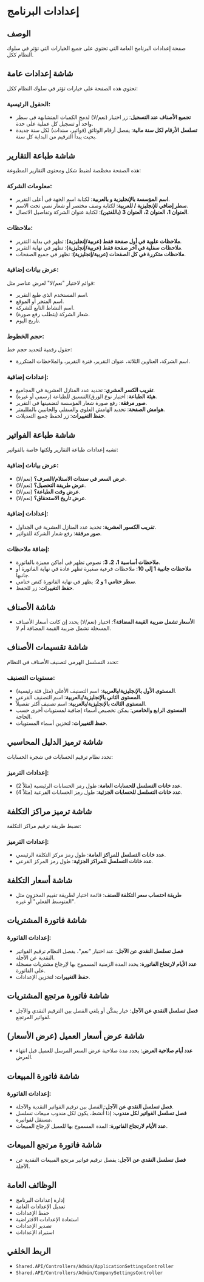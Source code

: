 # إعدادات البرنامج

## الوصف
صفحة إعدادات البرنامج العامة التي تحتوي على جميع الخيارات التي تؤثر في سلوك النظام ككل.

## شاشة إعدادات عامة
تحتوي هذه الصفحة على خيارات تؤثر في سلوك النظام ككل:

### الحقول الرئيسية:
- **تجميع الأصناف عند التسجيل**: زر اختيار (نعم/لا) لدمج الكميات المتشابهة في سطر واحد أو تسجيل كل عملية على حدة.
- **تسلسل الأرقام لكل سنة مالية**: يفصل أرقام الوثائق (فواتير، سندات) لكل سنة جديدة بحيث يبدأ الترقيم من البداية كل سنة.

## شاشة طباعة التقارير
هذه الصفحة مخصَّصة لضبط شكل ومحتوى التقارير المطبوعة:

### معلومات الشركة:
- **اسم المؤسسة بالإنجليزية و بالعربية**: لكتابة اسم الجهة في أعلى التقرير.
- **سطر إضافي للإنجليزية / للعربية**: لكتابة وصف مختصر أو شعار نصي تحت الاسم.
- **العنوان 1، العنوان 2، العنوان 3 (باللغتين)**: لكتابة عنوان الشركة وتفاصيل الاتصال.

### ملاحظات:
- **ملاحظات علوية في أول صفحة فقط (عربية/إنجليزية)**: تظهر في بداية التقرير.
- **ملاحظات سفلية في آخر صفحة فقط (عربية/إنجليزية)**: تظهر في نهاية التقرير.
- **ملاحظات متكررة في كل الصفحات (عربية/إنجليزية)**: تظهر في جميع الصفحات.

### عرض بيانات إضافية:
قوائم لاختيار "نعم/لا" لعرض عناصر مثل:
- اسم المستخدم الذي طبع التقرير.
- اسم المتجر أو الموقع.
- اسم النشاط التابع للشركة.
- شعار الشركة (يتطلب رفع صورة).
- تاريخ اليوم.

### حجم الخطوط:
حقول رقمية لتحديد حجم خط:
- اسم الشركة، العناوين الثلاثة، عنوان التقرير، فترة التقرير، والملاحظات المتكررة.

### إعدادات إضافية:
- **تقريب الكسر العشري**: تحديد عدد المنازل العشرية في المجاميع.
- **هيئة الطباعة**: اختيار نوع الورق/التنسيق للطباعة (رسمي أو غيره).
- **صور مرفقة**: رفع صورة شعار المؤسسة لتضمينها في التقرير.
- **هوامش الصفحة**: تحديد الهامش العلوي والسفلي والجانبين بالملليمتر.
- **حفظ التغييرات**: زر لحفظ جميع التعديلات.

## شاشة طباعة الفواتير
تشبه إعدادات طباعة التقارير ولكنها خاصة بالفواتير:

### عرض بيانات إضافية:
- **عرض السعر في سندات الاستلام/الصرف؟** (نعم/لا).
- **عرض طريقة التحصيل؟** (نعم/لا).
- **عرض وقت الطباعة؟** (نعم/لا).
- **عرض تاريخ الاستحقاق؟** (نعم/لا).

### إعدادات إضافية:
- **تقريب الكسور العشرية**: تحديد عدد المنازل العشرية في الجداول.
- **صور مرفقة**: رفع شعار الشركة للفواتير.

### إضافة ملاحظات:
- **ملاحظات أساسية 1، 2، 3**: نصوص تظهر في أماكن مميزة بالفاتورة.
- **ملاحظات جانبية 1 إلى 10**: ملاحظات فرعية صغيرة تظهر عادة في نهاية الفاتورة أو جانبها.
- **سطر ختامي 1 و 2**: يظهر في نهاية الفاتورة كنص ختامي.
- **حفظ التغييرات**: زر للحفظ.

## شاشة الأصناف
- **الأسعار تشمل ضريبة القيمة المضافة؟**: اختيار (نعم/لا) يحدد إن كانت أسعار الأصناف المسجلة تشمل ضريبة القيمة المضافة أم لا.

## شاشة تقسيمات الأصناف
تحدد التسلسل الهرمي لتصنيف الأصناف في النظام:

### مستويات التصنيف:
- **المستوى الأول بالإنجليزية/بالعربية**: اسم التصنيف الأعلى (مثل فئة رئيسية).
- **المستوى الثاني بالإنجليزية/بالعربية**: اسم التصنيف الفرعي.
- **المستوى الثالث بالإنجليزية/بالعربية**: اسم تصنيف أكثر تفصيلاً.
- **المستوى الرابع والخامس**: يمكن تخصيص أسماء إضافية لمستويات أخرى حسب الحاجة.
- **حفظ التغييرات**: لتخزين أسماء المستويات.

## شاشة ترميز الدليل المحاسبي
تحدد نظام ترقيم الحسابات في شجرة الحسابات:

### إعدادات الترميز:
- **عدد خانات التسلسل للحسابات العامة**: طول رمز الحسابات الرئيسية (مثلاً 2).
- **عدد خانات التسلسل للحسابات الجزئية**: طول رمز الحسابات الفرعية (مثلاً 4).

## شاشة ترميز مراكز التكلفة
تضبط طريقة ترقيم مراكز التكلفة:

### إعدادات الترميز:
- **عدد خانات التسلسل للمراكز العامة**: طول رمز مركز التكلفة الرئيسي.
- **عدد خانات التسلسل للمراكز الجزئية**: طول رمز المركز الفرعي.

## شاشة أسعار التكلفة
- **طريقة احتساب سعر التكلفة للصنف**: قائمة اختيار لطريقة تقييم المخزون مثل "المتوسط الفعلي" أو غيره.

## شاشة فاتورة المشتريات
### إعدادات الفاتورة:
- **فصل تسلسل النقدي عن الآجل**: عند اختيار "نعم"، يفصل النظام ترقيم الفواتير النقدية عن الآجلة.
- **عدد الأيام لارتجاع الفاتورة**: يحدد المدة الزمنية المسموح بها لإرجاع مشتريات مسجلة على الفاتورة.
- **حفظ التغييرات**: لتخزين الإعدادات.

## شاشة فاتورة مرتجع المشتريات
- **فصل تسلسل النقدي عن الآجل**: خيار يمكّن أو يلغي الفصل بين الترقيم النقدي والآجل لفواتير المرتجع.

## شاشة عرض أسعار العميل (عرض الأسعار)
- **عدد أيام صلاحية العرض**: يحدد مدة صلاحية عرض السعر المرسل للعميل قبل انتهاء العرض.

## شاشة فاتورة المبيعات
### إعدادات الفاتورة:
- **فصل تسلسل النقدي عن الآجل**: الفصل بين ترقيم الفواتير النقدية والآجلة.
- **فصل تسلسل الفواتير لكل مندوب**: إذا أُنشط، يكون لكل مندوب مبيعات تسلسل مستقل لفواتيره.
- **عدد الأيام لارتجاع الفاتورة**: المدة المسموح بها للعميل لإرجاع المبيعات.

## شاشة فاتورة مرتجع المبيعات
- **فصل تسلسل النقدي عن الآجل**: يفصل ترقيم فواتير مرتجع المبيعات النقدية عن الآجلة.

## الوظائف العامة
- إدارة إعدادات البرنامج
- تعديل الإعدادات العامة
- حفظ الإعدادات
- استعادة الإعدادات الافتراضية
- تصدير الإعدادات
- استيراد الإعدادات

## الربط الخلفي
- `Shared.API/Controllers/Admin/ApplicationSettingsController`
- `Shared.API/Controllers/Admin/CompanySettingsController`
